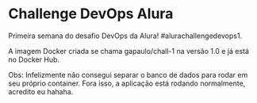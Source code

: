 # Challenge DevOps Alura

Primeira semana do desafio DevOps da Alura! #alurachallengedevops1.

A imagem Docker criada se chama gapaulo/chall-1 na versão 1.0 e já está no Docker Hub.

Obs: Infelizmente não consegui separar o banco de dados para rodar em seu próprio container. Fora isso, a aplicação está rodando normalmente, acredito eu hahaha.
